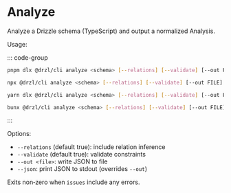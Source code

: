 # Analyze

Analyze a Drizzle schema (TypeScript) and output a normalized Analysis.

Usage:

::: code-group

```bash [pnpm]
pnpm dlx @drzl/cli analyze <schema> [--relations] [--validate] [--out FILE] [--json]
```

```bash [npm]
npx @drzl/cli analyze <schema> [--relations] [--validate] [--out FILE] [--json]
```

```bash [yarn]
yarn dlx @drzl/cli analyze <schema> [--relations] [--validate] [--out FILE] [--json]
```

```bash [bun]
bunx @drzl/cli analyze <schema> [--relations] [--validate] [--out FILE] [--json]
```

:::

Options:

- `--relations` (default true): include relation inference
- `--validate` (default true): validate constraints
- `--out <file>`: write JSON to file
- `--json`: print JSON to stdout (overrides `--out`)

Exits non‑zero when `issues` include any errors.

